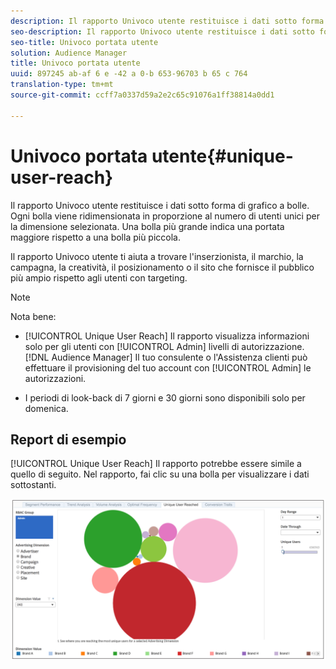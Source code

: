 ```yaml
---
description: Il rapporto Univoco utente restituisce i dati sotto forma di grafico a bolle. Ogni bolla viene ridimensionata in proporzione al numero di utenti unici per la dimensione selezionata. Una bolla più grande indica una portata maggiore rispetto a una bolla più piccola. Il rapporto Univoco utente ti aiuta a trovare l'inserzionista, il marchio, la campagna, la creatività, il posizionamento o il sito che fornisce il pubblico più ampio rispetto agli utenti con targeting.
seo-description: Il rapporto Univoco utente restituisce i dati sotto forma di grafico a bolle. Ogni bolla viene ridimensionata in proporzione al numero di utenti unici per la dimensione selezionata. Una bolla più grande indica una portata maggiore rispetto a una bolla più piccola. Il rapporto Univoco utente ti aiuta a trovare l'inserzionista, il marchio, la campagna, la creatività, il posizionamento o il sito che fornisce il pubblico più ampio rispetto agli utenti con targeting.
seo-title: Univoco portata utente
solution: Audience Manager
title: Univoco portata utente
uuid: 897245 ab-af 6 e -42 a 0-b 653-96703 b 65 c 764
translation-type: tm+mt
source-git-commit: ccff7a0337d59a2e2c65c91076a1ff38814a0dd1

---
```



# Univoco portata utente{#unique-user-reach}

Il rapporto Univoco utente restituisce i dati sotto forma di grafico a bolle. Ogni bolla viene ridimensionata in proporzione al numero di utenti unici per la dimensione selezionata. Una bolla più grande indica una portata maggiore rispetto a una bolla più piccola.

Il rapporto Univoco utente ti aiuta a trovare l&#39;inserzionista, il marchio, la campagna, la creatività, il posizionamento o il sito che fornisce il pubblico più ampio rispetto agli utenti con targeting.

>[!NOTE]
>
>Nota bene:
>
>* [!UICONTROL Unique User Reach] Il rapporto visualizza informazioni solo per gli utenti con [!UICONTROL Admin] livelli di autorizzazione. [!DNL Audience Manager] Il tuo consulente o l&#39;Assistenza clienti può effettuare il provisioning del tuo account con [!UICONTROL Admin] le autorizzazioni.
   >
   >
* I periodi di look-back di 7 giorni e 30 giorni sono disponibili solo per domenica.


## Report di esempio

[!UICONTROL Unique User Reach] Il rapporto potrebbe essere simile a quello di seguito. Nel rapporto, fai clic su una bolla per visualizzare i dati sottostanti.

![](assets/unique-user-reach.png)
